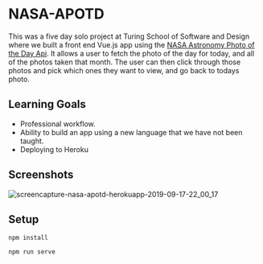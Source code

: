 # NASA-APOTD

This was a five day solo project at Turing School of Software and Design where we built a front end Vue.js app using the [NASA Astronomy Photo of the Day Api](https://api.nasa.gov/index.html#apply-for-an-api-key). It allows a user to fetch the photo of the day for today, and all of the photos taken that month. The user can then click through those photos and pick which ones they want to view, and go back to todays photo.

## Learning Goals

- Professional workflow.
- Ability to build an app using a new language that we have not been taught.
- Deploying to Heroku

## Screenshots

![screencapture-nasa-apotd-herokuapp-2019-09-17-22_00_17](https://user-images.githubusercontent.com/43159025/65111016-9a170600-d997-11e9-9c0a-f287b6712266.png)


## Setup

```
npm install
```

```
npm run serve
```
